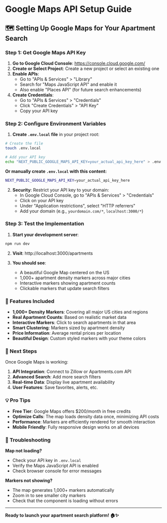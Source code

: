 # Google Maps API Setup Guide

## 🗺️ Setting Up Google Maps for Your Apartment Search

### Step 1: Get Google Maps API Key

1. **Go to Google Cloud Console**: https://console.cloud.google.com/
2. **Create or Select Project**: Create a new project or select an existing one
3. **Enable APIs**: 
   - Go to "APIs & Services" > "Library"
   - Search for "Maps JavaScript API" and enable it
   - Also enable "Places API" (for future search enhancements)
4. **Create Credentials**:
   - Go to "APIs & Services" > "Credentials"
   - Click "Create Credentials" > "API Key"
   - Copy your API key

### Step 2: Configure Environment Variables

1. **Create `.env.local` file** in your project root:
```bash
# Create the file
touch .env.local

# Add your API key
echo "NEXT_PUBLIC_GOOGLE_MAPS_API_KEY=your_actual_api_key_here" > .env.local
```

**Or manually create `.env.local` with this content:**
```bash
NEXT_PUBLIC_GOOGLE_MAPS_API_KEY=your_actual_api_key_here
```

2. **Security**: Restrict your API key to your domain:
   - In Google Cloud Console, go to "APIs & Services" > "Credentials"
   - Click on your API key
   - Under "Application restrictions", select "HTTP referrers"
   - Add your domain (e.g., `yourdomain.com/*`, `localhost:3000/*`)

### Step 3: Test the Implementation

1. **Start your development server**:
```bash
npm run dev
```

2. **Visit**: http://localhost:3000/apartments

3. **You should see**:
   - A beautiful Google Map centered on the US
   - 1,000+ apartment density markers across major cities
   - Interactive markers showing apartment counts
   - Clickable markers that update search filters

### 🎯 Features Included

- **1,000+ Density Markers**: Covering all major US cities and regions
- **Real Apartment Counts**: Based on realistic market data
- **Interactive Markers**: Click to search apartments in that area
- **Smart Clustering**: Markers sized by apartment density
- **Price Information**: Average rental prices per location
- **Beautiful Design**: Custom styled markers with your theme colors

### 🚀 Next Steps

Once Google Maps is working:
1. **API Integration**: Connect to Zillow or Apartments.com API
2. **Advanced Search**: Add more search filters
3. **Real-time Data**: Display live apartment availability
4. **User Features**: Save favorites, alerts, etc.

### 💡 Pro Tips

- **Free Tier**: Google Maps offers $200/month in free credits
- **Optimize Calls**: The map loads density data once, minimizing API costs  
- **Performance**: Markers are efficiently rendered for smooth interaction
- **Mobile Friendly**: Fully responsive design works on all devices

### 🔧 Troubleshooting

**Map not loading?**
- Check your API key in `.env.local`
- Verify the Maps JavaScript API is enabled
- Check browser console for error messages

**Markers not showing?**
- The map generates 1,000+ markers automatically
- Zoom in to see smaller city markers
- Check that the component is loading without errors

---

**Ready to launch your apartment search platform! 🏠✨**
